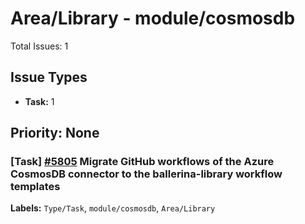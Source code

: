 # Area/Library - module/cosmosdb

Total Issues: 1

## Issue Types

- **Task:** 1

## Priority: None

### [Task] [#5805](https://github.com/ballerina-platform/ballerina-library/issues/5805) Migrate GitHub workflows of the Azure CosmosDB connector to the ballerina-library workflow templates
**Labels:** `Type/Task`, `module/cosmosdb`, `Area/Library`

